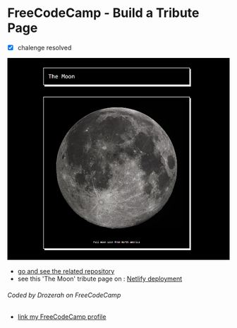 # FreeCodeCamp - Build a Tribute Page

- [x] chalenge resolved

[![Random Quote Machine](img/the-moon.netlify.com.png)](https://the-moon.netlify.com/)

- [go and see the related repository](https://github.com/Drozerah/the-moon-tribute-page)
- see this 'The Moon' tribute page on : [Netlify deployment](https://the-moon.netlify.com/)

###### Coded by Drozerah on FreeCodeCamp

* [link my FreeCodeCamp profile](https://www.freecodecamp.org/drozerah)